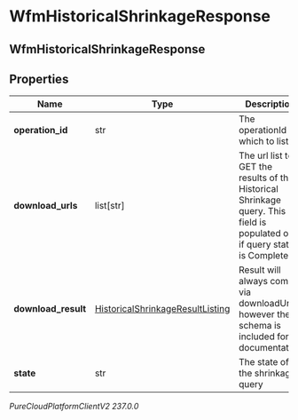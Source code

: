 # WfmHistoricalShrinkageResponse

## WfmHistoricalShrinkageResponse

## Properties

|Name | Type | Description | Notes|
|------------ | ------------- | ------------- | -------------|
| **operation_id** | str | The operationId for which to listen | [optional] |
| **download_urls** | list[str] | The url list to GET the results of the Historical Shrinkage query. This field is populated only if query state is Complete | [optional] |
| **download_result** | [HistoricalShrinkageResultListing](HistoricalShrinkageResultListing) | Result will always come via downloadUrls; however the schema is included for documentation | [optional] |
| **state** | str | The state of the shrinkage query | [optional] |



_PureCloudPlatformClientV2 237.0.0_
